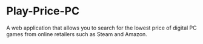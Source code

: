 # Play-Price-PC
A web application that allows you to search for the lowest price of digital PC games from online retailers such as Steam and Amazon.  
